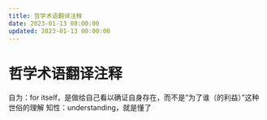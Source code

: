 ```yaml
---
title: 哲学术语翻译注释
date: 2023-01-13 00:00:00
updated: 2023-01-13 00:00:00
---
```


# 哲学术语翻译注释

自为：for itself，是做给自己看以确证自身存在，而不是“为了谁（的利益）”这种世俗的理解
知性：understanding，就是懂了
